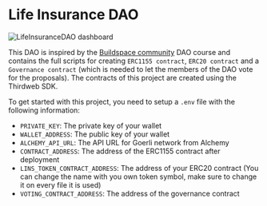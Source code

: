# Life Insurance DAO

![LifeInsuranceDAO dashboard](http://url/to/img.png)

This DAO is inspired by the [Buildspace community](https://buildspace.so) DAO course and contains the full scripts for creating `ERC1155 contract`, `ERC20 contract` and a `Governance contract` (which is needed to let the members of the DAO vote for the proposals).
The contracts of this project are created using the Thirdweb SDK.

To get started with this project, you need to setup a `.env` file with the following information:

- `PRIVATE_KEY`: The private key of your wallet
- `WALLET_ADDRESS`: The public key of your wallet
- `ALCHEMY_API_URL`: The API URL for Goerli network from Alchemy
- `CONTRACT_ADDRESS`: The address of the ERC1155 contract after deployment
- `LINS_TOKEN_CONTRACT_ADDRESS`: The address of your ERC20 contract (You can change the name with you own token symbol, make sure to change it on every file it is used)
- `VOTING_CONTRACT_ADDRESS`: The address of the governance contract
